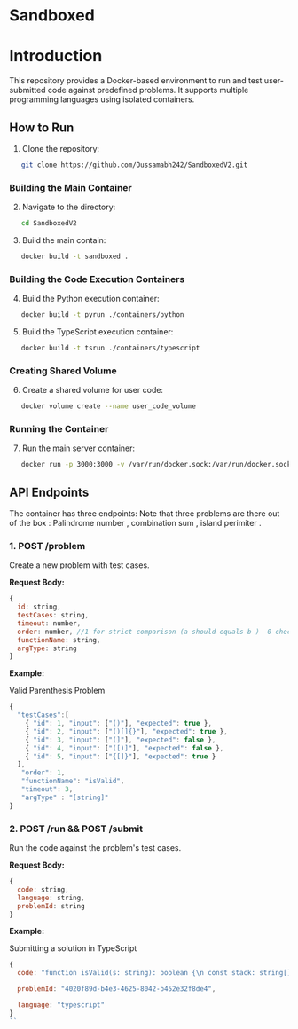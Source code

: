 # Sandboxed

# Introduction

This repository provides a Docker-based environment to run and test user-submitted code against predefined problems. It supports multiple programming languages using isolated containers.

## How to Run

1. Clone the repository:
```bash
   git clone https://github.com/Oussamabh242/SandboxedV2.git
```
### Building the Main Container

2. Navigate to the directory:

```bash
   cd SandboxedV2
```

3. Build the main contain:
   
```bash
   docker build -t sandboxed .
```

### Building the Code Execution Containers


4. Build the Python execution container:

```bash
   docker build -t pyrun ./containers/python
```


5. Build the TypeScript execution container:
   
```bash
   docker build -t tsrun ./containers/typescript
```

### Creating Shared Volume

6. Create a shared volume for user code:

```bash
   docker volume create --name user_code_volume
```

### Running the Container

7. Run the main server container:

```bash
   docker run -p 3000:3000 -v /var/run/docker.sock:/var/run/docker.sock -v user_code_volume:/app/user_code --name my-server sandboxed
```

## API Endpoints

The container has three endpoints:
Note that three problems are there out of the box : Palindrome number , combination sum , island perimiter .

### 1. POST /problem

Create a new problem with test cases.

**Request Body:**
```js
{
  id: string,
  testCases: string,
  timeout: number,
  order: number, //1 for strict comparison (a should equals b )  0 check if all elements in a are alson in b (if the order does not matter)
  functionName: string,
  argType: string
}
```

**Example:**

Valid Parenthesis Problem


```js
{
  "testCases":[
    { "id": 1, "input": ["()"], "expected": true },
    { "id": 2, "input": ["()[]{}"], "expected": true },
    { "id": 3, "input": ["(]"], "expected": false },
    { "id": 4, "input": ["([)]"], "expected": false },
    { "id": 5, "input": ["{[]}"], "expected": true }
  ],
   "order": 1,
   "functionName": "isValid",
   "timeout": 3,
   "argType" : "[string]"
}
```


### 2. POST /run && POST /submit

Run the code against the problem's test cases.

**Request Body:**
```js
{
  code: string,
  language: string,
  problemId: string
}
```

**Example:**

Submitting a solution in TypeScript

```js
{
  code: "function isValid(s: string): boolean {\n const stack: string[] = [];\n const mapping: { [key: string]: string } = {')': '(', '}': '{', ']': '['};\n \n for (const char of s) {\n if (char in mapping) {\n if (stack.length === 0 || stack[stack.length - 1] !== mapping[char]) {\n return false;\n }\n stack.pop();\n } else {\n stack.push(char);\n }\n }\n \n return stack.length === 0;\n}",

  problemId: "4020f89d-b4e3-4625-8042-b452e32f8de4",

  language: "typescript"
}
``
